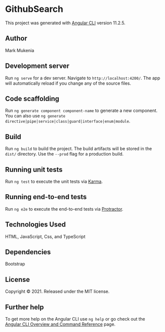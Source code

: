 # GithubSearch

This project was generated with [Angular CLI](https://github.com/angular/angular-cli) version 11.2.5.

## Author

Mark Mukenia

## Development server

Run `ng serve` for a dev server. Navigate to `http://localhost:4200/`. The app will automatically reload if you change any of the source files.

## Code scaffolding

Run `ng generate component component-name` to generate a new component. You can also use `ng generate directive|pipe|service|class|guard|interface|enum|module`.

## Build

Run `ng build` to build the project. The build artifacts will be stored in the `dist/` directory. Use the `--prod` flag for a production build.

## Running unit tests

Run `ng test` to execute the unit tests via [Karma](https://karma-runner.github.io).

## Running end-to-end tests

Run `ng e2e` to execute the end-to-end tests via [Protractor](http://www.protractortest.org/).

## Technologies Used

HTML, JavaScript, Css, and TypeScript

## Dependencies

Bootstrap

## License

Copyright © 2021. Released under the MIT license.

## Further help

To get more help on the Angular CLI use `ng help` or go check out the [Angular CLI Overview and Command Reference](https://angular.io/cli) page.
